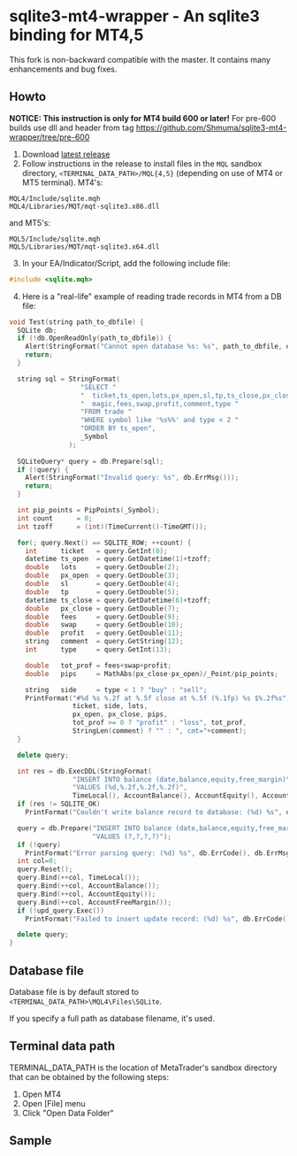 sqlite3-mt4-wrapper - An sqlite3 binding for MT4,5
==================================================

This fork is non-backward compatible with the master.
It contains many enhancements and bug fixes.


## Howto

**NOTICE: This instruction is only for MT4 build 600 or later!**
For pre-600 builds use dll and header from tag https://github.com/Shmuma/sqlite3-mt4-wrapper/tree/pre-600

1. Download [latest release](https://github.com/saleyn/sqlite3-mt4-wrapper/releases)
2. Follow instructions in the release to install files in the ``MQL`` sandbox directory,
   ``<TERMINAL_DATA_PATH>/MQL{4,5}`` (depending on use of MT4 or MT5 terminal).
MT4's:
```
MQL4/Include/sqlite.mqh
MQL4/Libraries/MQT/mqt-sqlite3.x86.dll
```
and MT5's:
```
MQL5/Include/sqlite.mqh
MQL5/Libraries/MQT/mqt-sqlite3.x64.dll
```

3. In your EA/Indicator/Script, add the following include file:

```cpp
#include <sqlite.mqh>
```
4. Here is a "real-life" example of reading trade records in MT4 from a DB file:

```cpp
void Test(string path_to_dbfile) {
  SQLite db;
  if (!db.OpenReadOnly(path_to_dbfile)) {
    Alert(StringFormat("Cannot open database %s: %s", path_to_dbfile, db.ErrMsg()));
    return;
  }

  string sql = StringFormat(
                  "SELECT "
                  "  ticket,ts_open,lots,px_open,sl,tp,ts_close,px_close,"
                  "  magic,fees,swap,profit,comment,type "
                  "FROM trade "
                  "WHERE symbol like '%s%%' and type < 2 "
                  "ORDER BY ts_open",
                  _Symbol
               );
  
  SQLiteQuery* query = db.Prepare(sql);
  if (!query) {
    Alert(StringFormat("Invalid query: %s", db.ErrMsg()));
    return;
  }

  int pip_points = PipPoints(_Symbol);
  int count      = 0;
  int tzoff      = (int)(TimeCurrent()-TimeGMT());

  for(; query.Next() == SQLITE_ROW; ++count) {
    int      ticket   = query.GetInt(0);
    datetime ts_open  = query.GetDatetime(1)+tzoff;
    double   lots     = query.GetDouble(2);
    double   px_open  = query.GetDouble(3);
    double   sl       = query.GetDouble(4);
    double   tp       = query.GetDouble(5);
    datetime ts_close = query.GetDatetime(6)+tzoff;
    double   px_close = query.GetDouble(7);
    double   fees     = query.GetDouble(9);
    double   swap     = query.GetDouble(10);
    double   profit   = query.GetDouble(11);
    string   comment  = query.GetString(12);
    int      type     = query.GetInt(13);

    double   tot_prof = fees+swap+profit;
    double   pips     = MathAbs(px_close-px_open)/_Point/pip_points;

    string   side     = type < 1 ? "buy" : "sell";
    PrintFormat("#%d %s %.2f at %.5f close at %.5f (%.1fp) %s $%.2f%s"),
                ticket, side, lots,
                px_open, px_close, pips,
                tot_prof >= 0 ? "profit" : "loss", tot_prof,
                StringLen(comment) ? "" : ", cmt="+comment);
  }

  delete query;

  int res = db.ExecDDL(StringFormat(
                "INSERT INTO balance (date,balance,equity,free_margin)"
                "VALUES (%d,%.2f,%.2f,%.2f)",
                TimeLocal(), AccountBalance(), AccountEquity(), AccountFreeMargin()));
  if (res != SQLITE_OK)
    PrintFormat("Couldn't write balance record to database: (%d) %s", db.ErrCode(), db.ErrMsg());

  query = db.Prepare("INSERT INTO balance (date,balance,equity,free_margin)"
                     "VALUES (?,?,?,?)");
  if (!query)
    PrintFormat("Error parsing query: (%d) %s", db.ErrCode(), db.ErrMsg()
  int col=0;
  query.Reset();
  query.Bind(++col, TimeLocal());
  query.Bind(++col, AccountBalance());
  query.Bind(++col, AccountEquity());
  query.Bind(++col, AccountFreeMargin());
  if (!upd_query.Exec())
    PrintFormat("Failed to insert update record: (%d) %s", db.ErrCode(), db.ErrMsg());

  delete query;
}
```

## Database file

Database file is by default stored to ``<TERMINAL_DATA_PATH>\MQL4\Files\SQLite``.

If you specify a full path as database filename, it's used.

## Terminal data path

TERMINAL_DATA_PATH is the location of MetaTrader's sandbox directory that can be
obtained by the following steps:

1. Open MT4
2. Open [File] menu
3. Click "Open Data Folder"

## Sample

